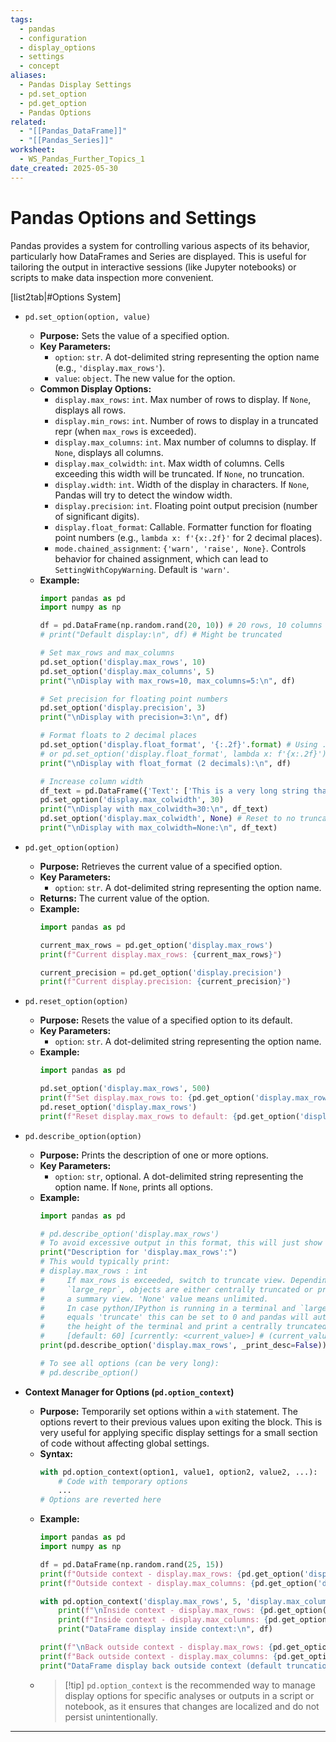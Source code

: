 ```yaml
---
tags:
  - pandas
  - configuration
  - display_options
  - settings
  - concept
aliases:
  - Pandas Display Settings
  - pd.set_option
  - pd.get_option
  - Pandas Options
related:
  - "[[Pandas_DataFrame]]"
  - "[[Pandas_Series]]"
worksheet:
  - WS_Pandas_Further_Topics_1
date_created: 2025-05-30
---
```

# Pandas Options and Settings

Pandas provides a system for controlling various aspects of its behavior, particularly how DataFrames and Series are displayed. This is useful for tailoring the output in interactive sessions (like Jupyter notebooks) or scripts to make data inspection more convenient.

[list2tab|#Options System]
- `pd.set_option(option, value)`
    - **Purpose:** Sets the value of a specified option.
    - **Key Parameters:**
        - `option`: `str`. A dot-delimited string representing the option name (e.g., `'display.max_rows'`).
        - `value`: `object`. The new value for the option.
    - **Common Display Options:**
        - `display.max_rows`: `int`. Max number of rows to display. If `None`, displays all rows.
        - `display.min_rows`: `int`. Number of rows to display in a truncated repr (when `max_rows` is exceeded).
        - `display.max_columns`: `int`. Max number of columns to display. If `None`, displays all columns.
        - `display.max_colwidth`: `int`. Max width of columns. Cells exceeding this width will be truncated. If `None`, no truncation.
        - `display.width`: `int`. Width of the display in characters. If `None`, Pandas will try to detect the window width.
        - `display.precision`: `int`. Floating point output precision (number of significant digits).
        - `display.float_format`: Callable. Formatter function for floating point numbers (e.g., `lambda x: f'{x:.2f}'` for 2 decimal places).
        - `mode.chained_assignment`: `{'warn', 'raise', None}`. Controls behavior for chained assignment, which can lead to `SettingWithCopyWarning`. Default is `'warn'`.
    - **Example:**
      ```python
      import pandas as pd
      import numpy as np

      df = pd.DataFrame(np.random.rand(20, 10)) # 20 rows, 10 columns
      # print("Default display:\n", df) # Might be truncated

      # Set max_rows and max_columns
      pd.set_option('display.max_rows', 10)
      pd.set_option('display.max_columns', 5)
      print("\nDisplay with max_rows=10, max_columns=5:\n", df)

      # Set precision for floating point numbers
      pd.set_option('display.precision', 3)
      print("\nDisplay with precision=3:\n", df)

      # Format floats to 2 decimal places
      pd.set_option('display.float_format', '{:.2f}'.format) # Using .format method
      # or pd.set_option('display.float_format', lambda x: f'{x:.2f}')
      print("\nDisplay with float_format (2 decimals):\n", df)
      
      # Increase column width
      df_text = pd.DataFrame({'Text': ['This is a very long string that might get truncated'] * 3})
      pd.set_option('display.max_colwidth', 30)
      print("\nDisplay with max_colwidth=30:\n", df_text)
      pd.set_option('display.max_colwidth', None) # Reset to no truncation for this column
      print("\nDisplay with max_colwidth=None:\n", df_text)
      ```

- `pd.get_option(option)`
    - **Purpose:** Retrieves the current value of a specified option.
    - **Key Parameters:**
        - `option`: `str`. A dot-delimited string representing the option name.
    - **Returns:** The current value of the option.
    - **Example:**
      ```python
      import pandas as pd

      current_max_rows = pd.get_option('display.max_rows')
      print(f"Current display.max_rows: {current_max_rows}")

      current_precision = pd.get_option('display.precision')
      print(f"Current display.precision: {current_precision}")
      ```

- `pd.reset_option(option)`
    - **Purpose:** Resets the value of a specified option to its default.
    - **Key Parameters:**
        - `option`: `str`. A dot-delimited string representing the option name.
    - **Example:**
      ```python
      import pandas as pd

      pd.set_option('display.max_rows', 500)
      print(f"Set display.max_rows to: {pd.get_option('display.max_rows')}")
      pd.reset_option('display.max_rows')
      print(f"Reset display.max_rows to default: {pd.get_option('display.max_rows')}")
      ```

- `pd.describe_option(option)`
    - **Purpose:** Prints the description of one or more options.
    - **Key Parameters:**
        - `option`: `str`, optional. A dot-delimited string representing the option name. If `None`, prints all options.
    - **Example:**
      ```python
      import pandas as pd

      # pd.describe_option('display.max_rows')
      # To avoid excessive output in this format, this will just show what it does:
      print("Description for 'display.max_rows':")
      # This would typically print:
      # display.max_rows : int
      #     If max_rows is exceeded, switch to truncate view. Depending on
      #     `large_repr`, objects are either centrally truncated or printed as
      #     a summary view. 'None' value means unlimited.
      #     In case python/IPython is running in a terminal and `large_repr`
      #     equals 'truncate' this can be set to 0 and pandas will auto-detect
      #     the height of the terminal and print a centrally truncated repr.
      #     [default: 60] [currently: <current_value>] # (current_value will change based on settings)
      print(pd.describe_option('display.max_rows', _print_desc=False)) # _print_desc=False returns string
      
      # To see all options (can be very long):
      # pd.describe_option()
      ```

- **Context Manager for Options (`pd.option_context`)**
    - **Purpose:** Temporarily set options within a `with` statement. The options revert to their previous values upon exiting the block. This is very useful for applying specific display settings for a small section of code without affecting global settings.
    - **Syntax:**
      ```python
      with pd.option_context(option1, value1, option2, value2, ...):
          # Code with temporary options
          ...
      # Options are reverted here
      ```
    - **Example:**
      ```python
      import pandas as pd
      import numpy as np

      df = pd.DataFrame(np.random.rand(25, 15))
      print(f"Outside context - display.max_rows: {pd.get_option('display.max_rows')}")
      print(f"Outside context - display.max_columns: {pd.get_option('display.max_columns')}")

      with pd.option_context('display.max_rows', 5, 'display.max_columns', 5, 'display.precision', 2):
          print(f"\nInside context - display.max_rows: {pd.get_option('display.max_rows')}")
          print(f"Inside context - display.max_columns: {pd.get_option('display.max_columns')}")
          print("DataFrame display inside context:\n", df)

      print(f"\nBack outside context - display.max_rows: {pd.get_option('display.max_rows')}")
      print(f"Back outside context - display.max_columns: {pd.get_option('display.max_columns')}")
      print("DataFrame display back outside context (default truncation might apply again):\n", df.head(7)) # Showing more rows to see if default truncation kicks in
      ```
    - >[!tip] `pd.option_context` is the recommended way to manage display options for specific analyses or outputs in a script or notebook, as it ensures that changes are localized and do not persist unintentionally.

---